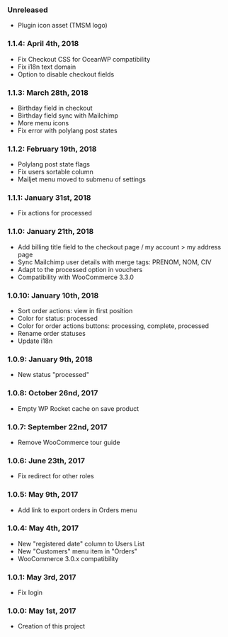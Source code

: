 ### Unreleased ###
* Plugin icon asset (TMSM logo)

### 1.1.4: April 4th, 2018
* Fix Checkout CSS for OceanWP compatibility
* Fix i18n text domain
* Option to disable checkout fields 

### 1.1.3: March 28th, 2018
* Birthday field in checkout
* Birthday field sync with Mailchimp
* More menu icons
* Fix error with polylang post states

### 1.1.2: February 19th, 2018
* Polylang post state flags 
* Fix users sortable column
* Mailjet menu moved to submenu of settings

### 1.1.1: January 31st, 2018
* Fix actions for processed

### 1.1.0: January 21th, 2018
* Add billing title field to the checkout page / my account > my address page
* Sync Mailchimp user details with merge tags: PRENOM, NOM, CIV
* Adapt to the processed option in vouchers
* Compatibility with WooCommerce 3.3.0

### 1.0.10: January 10th, 2018
* Sort order actions: view in first position
* Color for status: processed
* Color for order actions buttons: processing, complete, processed
* Rename order statuses
* Update i18n

### 1.0.9: January 9th, 2018
* New status "processed"

### 1.0.8: October 26nd, 2017
* Empty WP Rocket cache on save product

### 1.0.7: September 22nd, 2017
* Remove WooCommerce tour guide

### 1.0.6: June 23th, 2017
* Fix redirect for other roles

### 1.0.5: May 9th, 2017
* Add link to export orders in Orders menu

### 1.0.4: May 4th, 2017
* New "registered date" column to Users List
* New "Customers" menu item in "Orders" 
* WooCommerce 3.0.x compatibility

### 1.0.1: May 3rd, 2017
* Fix login

### 1.0.0: May 1st, 2017
* Creation of this project